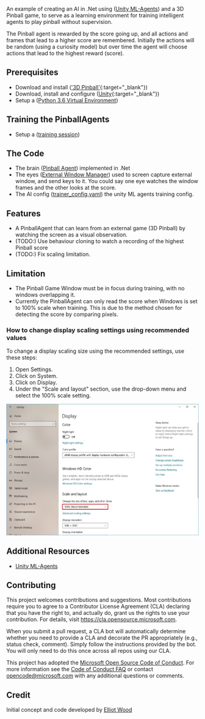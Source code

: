 An example of creating an AI in .Net using ([Unity ML-Agents][unityMlAgents]) and a 3D Pinball game, to serve as a learning environment for training intelligent agents to play pinball without supervision.

The Pinball agent is rewarded by the score going up, and all actions and frames that lead to a higher score are remembered. Initially the actions will be random (using a curiosity model) but over time the agent will choose actions that lead to the highest reward (score).

## Prerequisites
- Download and install (['3D Pinball'][3DPinball]{:target="_blank"})
- Download, install and configure ([Unity][unity]{:target="_blank"})
- Setup a ([Python 3.6 Virtual Environment](docs/using-virtual-environments.md))

## Training the PinballAgents
- Setup a ([training session](docs/training-ML-agents.md))

## The Code
- The brain ([Pinball Agent](Assets/Scripts/PinballAgent.cs)) implemented in .Net
- The eyes ([External Window Manager](Assets/Scripts/ExternalWindowManager.cs)) used to screen capture external window, and send keys to it. You could say one eye watches the window frames and the other looks at the score.
- The AI config ([trainer_config.yaml](Assets/Config/trainer_config.yaml)) the unity ML agents training config.

## Features
- A PinballAgent that can learn from an external game (3D Pinball) by watching the screen as a visual observation.
- (TODO:) Use behaviour cloning to watch a recording of the highest Pinball score
- (TODO:) Fix scaling limitation.

## Limitation
- The Pinball Game Window must be in focus during training, with no windows overlapping it.
- Currently the PinballAgent can only read the score when Windows is set to 100% scale when training. 
This is due to the method chosen for detecting the score by comparing pixels.

### How to change display scaling settings using recommended values
To change a display scaling size using the recommended settings, use these steps:
1. Open Settings.
2. Click on System.
3. Click on Display.
4. Under the "Scale and layout" section, use the drop-down menu and select the 100% scale setting.
<img src="docs/imgs/change-scaling-settings-windows-10.jpg" align="middle" width="1183"/>

## Additional Resources
* [Unity ML-Agents][unityMlAgents]

## Contributing

This project welcomes contributions and suggestions.  Most contributions require you to agree to a
Contributor License Agreement (CLA) declaring that you have the right to, and actually do, grant us
the rights to use your contribution. For details, visit https://cla.opensource.microsoft.com.

When you submit a pull request, a CLA bot will automatically determine whether you need to provide
a CLA and decorate the PR appropriately (e.g., status check, comment). Simply follow the instructions
provided by the bot. You will only need to do this once across all repos using our CLA.

This project has adopted the [Microsoft Open Source Code of Conduct](https://opensource.microsoft.com/codeofconduct/).
For more information see the [Code of Conduct FAQ](https://opensource.microsoft.com/codeofconduct/faq/) or
contact [opencode@microsoft.com](mailto:opencode@microsoft.com) with any additional questions or comments.

## Credit
Initial concept and code developed by [Elliot Wood][elliotGithub]

<!-- Links -->
[elliotGithub]: https://github.com/ElliotWood "Elliot's GitHub"
[unityMlAgents]: https://github.com/Unity-Technologies/ml-agents "Unity ML Agents GitHub repo"
[3DPinball]: https://www.groovypost.com/howto/windows-7-3d-pinball-space-cadet-game/ "3D Pinball"
[unity]: ./docs/unity-setup.md "Unity Setup Instructions"
